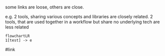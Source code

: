 some links are loose, others are close.

e.g. 2 tools, sharing various concepts and libraries are closely related.
2 tools, that are used together in a workflow but share no underlying tech are less related
```mermaid
flowchartLR 
1[test] -> e
```

#link